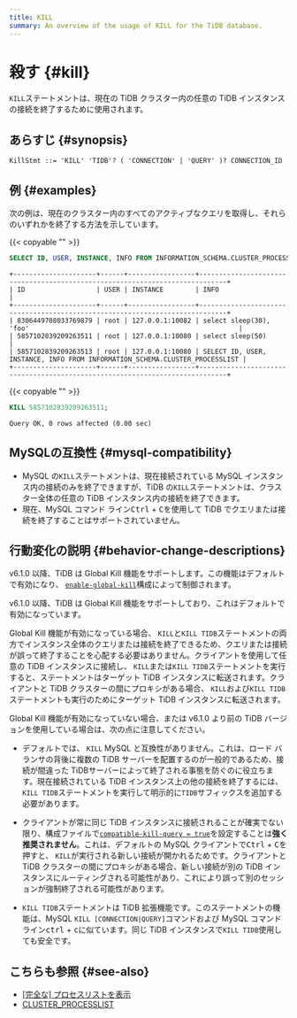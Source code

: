 ```yaml
---
title: KILL
summary: An overview of the usage of KILL for the TiDB database.
---
```


# 殺す {#kill}

`KILL`ステートメントは、現在の TiDB クラスター内の任意の TiDB インスタンスの接続を終了するために使用されます。

## あらすじ {#synopsis}

```ebnf+diagram
KillStmt ::= 'KILL' 'TIDB'? ( 'CONNECTION' | 'QUERY' )? CONNECTION_ID
```

## 例 {#examples}

次の例は、現在のクラスター内のすべてのアクティブなクエリを取得し、それらのいずれかを終了する方法を示しています。

{{< copyable "" >}}

```sql
SELECT ID, USER, INSTANCE, INFO FROM INFORMATION_SCHEMA.CLUSTER_PROCESSLIST;
```

```
+---------------------+------+-----------------+-----------------------------------------------------------------------------+
| ID                  | USER | INSTANCE        | INFO                                                                        |
+---------------------+------+-----------------+-----------------------------------------------------------------------------+
| 8306449708033769879 | root | 127.0.0.1:10082 | select sleep(30), 'foo'                                                     |
| 5857102839209263511 | root | 127.0.0.1:10080 | select sleep(50)                                                            |
| 5857102839209263513 | root | 127.0.0.1:10080 | SELECT ID, USER, INSTANCE, INFO FROM INFORMATION_SCHEMA.CLUSTER_PROCESSLIST |
+---------------------+------+-----------------+-----------------------------------------------------------------------------+
```

{{< copyable "" >}}

```sql
KILL 5857102839209263511;
```

```
Query OK, 0 rows affected (0.00 sec)
```

## MySQLの互換性 {#mysql-compatibility}

-   MySQL の`KILL`ステートメントは、現在接続されている MySQL インスタンス内の接続のみを終了できますが、TiDB の`KILL`ステートメントは、クラスター全体の任意の TiDB インスタンス内の接続を終了できます。
-   現在、MySQL コマンド ライン<kbd>Ctrl</kbd> + <kbd>C</kbd>を使用して TiDB でクエリまたは接続を終了することはサポートされていません。

## 行動変化の説明 {#behavior-change-descriptions}

<CustomContent platform="tidb">

v6.1.0 以降、TiDB は Global Kill 機能をサポートします。この機能はデフォルトで有効になり、 [`enable-global-kill`](/tidb-configuration-file.md#enable-global-kill-new-in-v610)構成によって制御されます。

</CustomContent>

<CustomContent platform="tidb-cloud">

v6.1.0 以降、TiDB は Global Kill 機能をサポートしており、これはデフォルトで有効になっています。

</CustomContent>

Global Kill 機能が有効になっている場合、 `KILL`と`KILL TIDB`ステートメントの両方でインスタンス全体のクエリまたは接続を終了できるため、クエリまたは接続が誤って終了することを心配する必要はありません。クライアントを使用して任意の TiDB インスタンスに接続し、 `KILL`または`KILL TIDB`ステートメントを実行すると、ステートメントはターゲット TiDB インスタンスに転送されます。クライアントと TiDB クラスターの間にプロキシがある場合、 `KILL`および`KILL TIDB`ステートメントも実行のためにターゲット TiDB インスタンスに転送されます。

Global Kill 機能が有効になっていない場合、または v6.1.0 より前の TiDB バージョンを使用している場合は、次の点に注意してください。

-   デフォルトでは、 `KILL` MySQL と互換性がありません。これは、ロード バランサの背後に複数の TiDB サーバーを配置するのが一般的であるため、接続が間違った TiDBサーバーによって終了される事態を防ぐのに役立ちます。現在接続されている TiDB インスタンス上の他の接続を終了するには、 `KILL TIDB`ステートメントを実行して明示的に`TIDB`サフィックスを追加する必要があります。

<CustomContent platform="tidb">

-   クライアントが常に同じ TiDB インスタンスに接続されることが確実でない限り、構成ファイルで[`compatible-kill-query = true`](/tidb-configuration-file.md#compatible-kill-query)を設定することは**強く推奨されません**。これは、デフォルトの MySQL クライアントで<kbd>Ctrl</kbd> + <kbd>C</kbd>を押すと、 `KILL`が実行される新しい接続が開かれるためです。クライアントと TiDB クラスターの間にプロキシがある場合、新しい接続が別の TiDB インスタンスにルーティングされる可能性があり、これにより誤って別のセッションが強制終了される可能性があります。

</CustomContent>

-   `KILL TIDB`ステートメントは TiDB 拡張機能です。このステートメントの機能は、MySQL `KILL [CONNECTION|QUERY]`コマンドおよび MySQL コマンド ライン<kbd>ctrl</kbd> + <kbd>c</kbd>に似ています。同じ TiDB インスタンスで`KILL TIDB`使用しても安全です。

## こちらも参照 {#see-also}

-   [[完全な] プロセスリストを表示](/sql-statements/sql-statement-show-processlist.md)
-   [CLUSTER_PROCESSLIST](/information-schema/information-schema-processlist.md#cluster_processlist)
